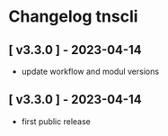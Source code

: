 # Changelog tnscli

## \[ v3.3.0 \] - 2023-04-14
- update workflow and modul versions

## \[ v3.3.0 \] - 2023-04-14
- first public release